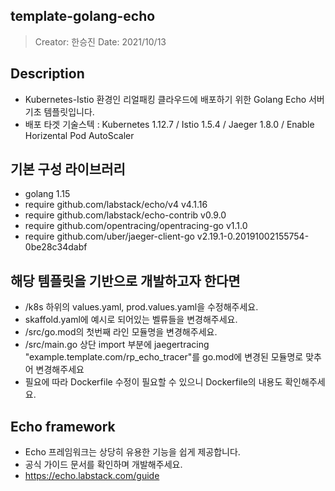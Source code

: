 ## template-golang-echo
> Creator: 한승진
> Date: 2021/10/13

## Description
* Kubernetes-Istio 환경인 리얼패킹 클라우드에 배포하기 위한 Golang Echo 서버 기초 템플릿입니다.
* 배포 타겟 기술스텍 : Kubernetes 1.12.7 / Istio 1.5.4 / Jaeger 1.8.0  / Enable Horizental Pod AutoScaler

## 기본 구성 라이브러리
* golang 1.15
* require github.com/labstack/echo/v4 v4.1.16
* require github.com/labstack/echo-contrib v0.9.0
* require github.com/opentracing/opentracing-go v1.1.0
* require github.com/uber/jaeger-client-go v2.19.1-0.20191002155754-0be28c34dabf

## 해당 템플릿을 기반으로 개발하고자 한다면
* /k8s 하위의 values.yaml, prod.values.yaml을 수정해주세요.
* skaffold.yaml에 예시로 되어있는 벨류들을 변경해주세요.
* /src/go.mod의 첫번째 라인 모듈명을 변경해주세요.
* /src/main.go 상단 import 부분에 jaegertracing "example.template.com/rp_echo_tracer"를 go.mod에 변경된 모듈명로 맞추어 변경해주세요
* 필요에 따라 Dockerfile 수정이 필요할 수 있으니 Dockerfile의 내용도 확인해주세요.

## Echo framework
* Echo 프레임워크는 상당히 유용한 기능을 쉽게 제공합니다. 
* 공식 가이드 문서를 확인하며 개발해주세요.
* https://echo.labstack.com/guide